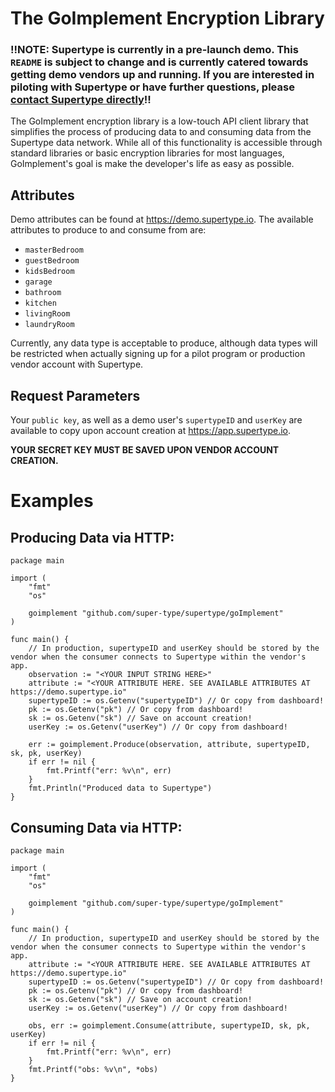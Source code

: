 # The GoImplement Encryption Library

### <b>!!NOTE: Supertype is currently in a pre-launch demo. This `README` is subject to change and is currently catered towards getting demo vendors up and running. If you are interested in piloting with Supertype or have further questions, please [contact Supertype directly](mailto:carter@supertype.io?subject=Supertype%20-%20goImplement%20Support)!!</b>

The GoImplement encryption library is a low-touch API client library that simplifies the process of producing data to and consuming data from the Supertype data network. While all of this functionality is accessible through standard libraries or basic encryption libraries for most languages, GoImplement's goal is make the developer's life as easy as possible.

## Attributes

Demo attributes can be found at https://demo.supertype.io. The available attributes to produce to and consume from are:

* `masterBedroom`
* `guestBedroom`
* `kidsBedroom`
* `garage`
* `bathroom`
* `kitchen`
* `livingRoom`
* `laundryRoom`

Currently, any data type is acceptable to produce, although data types will be restricted when actually signing up for a pilot program or production vendor account with Supertype.

## Request Parameters

Your `public key`, as well as a demo user's `supertypeID` and `userKey` are available to copy upon account creation at https://app.supertype.io.

<b>YOUR SECRET KEY MUST BE SAVED UPON VENDOR ACCOUNT CREATION.</b>

# Examples

## Producing Data via HTTP:

```golang
package main

import (
    "fmt"
    "os"

	goimplement "github.com/super-type/supertype/goImplement"
)

func main() {
    // In production, supertypeID and userKey should be stored by the vendor when the consumer connects to Supertype within the vendor's app.
	observation := "<YOUR INPUT STRING HERE>"
	attribute := "<YOUR ATTRIBUTE HERE. SEE AVAILABLE ATTRIBUTES AT https://demo.supertype.io"
    supertypeID := os.Getenv("supertypeID") // Or copy from dashboard!
    pk := os.Getenv("pk") // Or copy from dashboard!
    sk := os.Getenv("sk") // Save on account creation! 
    userKey := os.Getenv("userKey") // Or copy from dashboard!

	err := goimplement.Produce(observation, attribute, supertypeID, sk, pk, userKey)
	if err != nil {
		fmt.Printf("err: %v\n", err)
	}
	fmt.Println("Produced data to Supertype")
}

```

## Consuming Data via HTTP:
```golang
package main

import (
    "fmt"
    "os"

	goimplement "github.com/super-type/supertype/goImplement"
)

func main() {
	// In production, supertypeID and userKey should be stored by the vendor when the consumer connects to Supertype within the vendor's app.
	attribute := "<YOUR ATTRIBUTE HERE. SEE AVAILABLE ATTRIBUTES AT https://demo.supertype.io"
	supertypeID := os.Getenv("supertypeID") // Or copy from dashboard!
    pk := os.Getenv("pk") // Or copy from dashboard!
    sk := os.Getenv("sk") // Save on account creation!
    userKey := os.Getenv("userKey") // Or copy from dashboard!

	obs, err := goimplement.Consume(attribute, supertypeID, sk, pk, userKey)
	if err != nil {
		fmt.Printf("err: %v\n", err)
	}
	fmt.Printf("obs: %v\n", *obs)
}
```